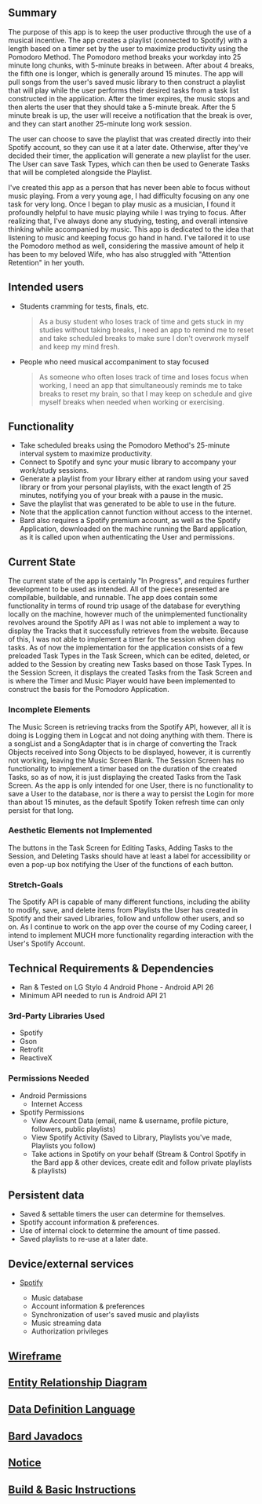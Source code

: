 ## Summary

The purpose of this app is to keep the user productive through the use of a musical incentive. The app creates a playlist (connected to Spotify) with a length based on a timer set by the user to maximize productivity using the Pomodoro Method.
The Pomodoro method breaks your workday into 25 minute long chunks, with 5-minute breaks in between. After about 4 breaks, the fifth one is longer, which is generally around 15 minutes.
The app will pull songs from the user's saved music library to then construct a playlist that will play while the user performs their desired tasks from a task list constructed in the application. After the timer expires, the music stops and then alerts the user that they should take a 5-minute break.
After the 5 minute break is up, the user will receive a notification that the break is over, and they can start another 25-minute long work session. 

The user can choose to save the playlist that was created directly into their Spotify account, so they can use it at a later date. Otherwise, after they've decided their timer, the application will generate a new playlist for the user. The User can save Task Types, which can then be used to Generate Tasks that will be completed alongside the Playlist.

I've created this app as a person that has never been able to focus without music playing. From a very young age, I had difficulty focusing on any one task for very long. Once I began to play music as a musician, I found it profoundly helpful to have music playing while I was trying to focus. After realizing that, I've always done any studying, testing, and overall intensive thinking while accompanied by music. This app is dedicated to the idea that listening to music and keeping focus go hand in hand. I've tailored it to use the Pomodoro method as well, considering the massive amount of help it has been to my beloved Wife, who has also struggled with "Attention Retention" in her youth.

## Intended users

* Students cramming for tests, finals, etc.
    > As a busy student who loses track of time and gets stuck in my studies without taking breaks, I need an app to remind me to reset and take scheduled breaks to make sure I don't overwork myself and keep my mind fresh.

* People who need musical accompaniment to stay focused

    > As someone who often loses track of time and loses focus when working, I need an app that simultaneously reminds me to take breaks to reset my brain, so that I may keep on schedule and give myself breaks when needed when working or exercising.

## Functionality

* Take scheduled breaks using the Pomodoro Method's 25-minute interval system to maximize productivity.
* Connect to Spotify and sync your music library to accompany your work/study sessions.
* Generate a playlist from your library either at random using your saved library or from your personal playlists, with the exact length of 25 minutes, notifying you of your break with a pause in the music.
* Save the playlist that was generated to be able to use in the future.
* Note that the application cannot function without access to the internet.
* Bard also requires a Spotify premium account, as well as the Spotify Application, downloaded on the machine running the Bard application, as it is called upon when authenticating the User and permissions.

## Current State

The current state of the app is certainly "In Progress", and requires further development to be used as intended. All of the pieces presented are compilable, buildable, and runnable. The app does contain some functionality in terms of round trip usage of the database for everything locally on the machine, however much of the unimplemented functionality revolves around the Spotify API as I was not able to implement a way to display the Tracks that it successfully retrieves from the website. Because of this, I was not able to implement a timer for the session when doing tasks. As of now the implementation for the application consists of a few preloaded Task Types in the Task Screen, which can be edited, deleted, or added to the Session by creating new Tasks based on those Task Types. In the Session Screen, it displays the created Tasks from the Task Screen and is where the Timer and Music Player would have been implemented to construct the basis for the Pomodoro Application.

### Incomplete Elements

The Music Screen is retrieving tracks from the Spotify API, however, all it is doing is Logging them in Logcat and not doing anything with them. There is a songList and a SongAdapter that is in charge of converting the Track Objects received into Song Objects to be displayed, however, it is currently not working, leaving the Music Screen Blank.
The Session Screen has no functionality to implement a timer based on the duration of the created Tasks, so as of now, it is just displaying the created Tasks from the Task Screen.
As the app is only intended for one User, there is no functionality to save a User to the database, nor is there a way to persist the Login for more than about 15 minutes, as the default Spotify Token refresh time can only persist for that long.

### Aesthetic Elements not Implemented

The buttons in the Task Screen for Editing Tasks, Adding Tasks to the Session, and Deleting Tasks should have at least a label for accessibility or even a pop-up box notifying the User of the functions of each button.

### Stretch-Goals

The Spotify API is capable of many different functions, including the ability to modify, save, and delete items from Playlists the User has created in Spotify and their saved Libraries, follow and unfollow other users, and so on. As I continue to work on the app over the course of my Coding career, I intend to implement MUCH more functionality regarding interaction with the User's Spotify Account.

## Technical Requirements & Dependencies

* Ran & Tested on LG Stylo 4 Android Phone - Android API 26
* Minimum API needed to run is Android API 21

### 3rd-Party Libraries Used

* Spotify
* Gson
* Retrofit
* ReactiveX

### Permissions Needed

* Android Permissions
    * Internet Access
* Spotify Permissions
    * View Account Data (email, name & username, profile picture, followers, public playlists)
    * View Spotify Activity (Saved to Library, Playlists you've made, Playlists you follow)
    * Take actions in Spotify on your behalf (Stream & Control Spotify in the Bard app & other devices, create edit and follow private playlists & playlists)

## Persistent data

* Saved & settable timers the user can determine for themselves.
* Spotify account information & preferences.
* Use of internal clock to determine the amount of time passed.
* Saved playlists to re-use at a later date.
    
## Device/external services

* [Spotify](https://developer.spotify.com/documentation/web-api/reference/) 

    * Music database
    * Account information & preferences
    * Synchronization of user's saved music and playlists
    * Music streaming data 
    * Authorization privileges
    
## [Wireframe](wireframe.md)

## [Entity Relationship Diagram](bard-erd.md)

## [Data Definition Language](ddl.md)

## [Bard Javadocs](api/index.html)

## [Notice](notice.md)

## [Build & Basic Instructions](README.md)